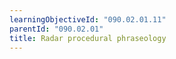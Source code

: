 ```yaml
---
learningObjectiveId: "090.02.01.11"
parentId: "090.02.01"
title: Radar procedural phraseology
---
```

